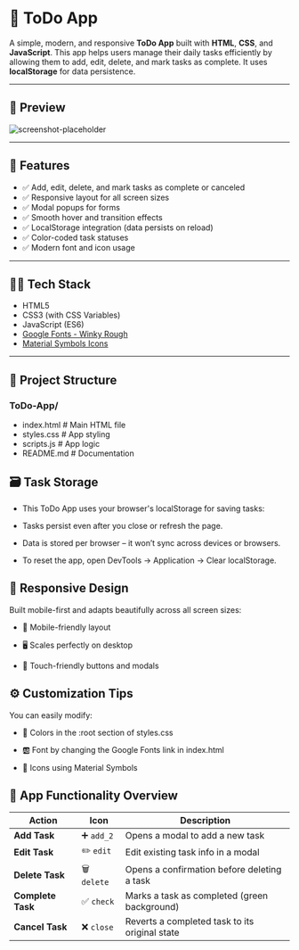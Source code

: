 # 📝 ToDo App

A simple, modern, and responsive **ToDo App** built with **HTML**, **CSS**, and **JavaScript**. This app helps users manage their daily tasks efficiently by allowing them to add, edit, delete, and mark tasks as complete. It uses **localStorage** for data persistence.

---

## 📸 Preview

![screenshot-placeholder](https://via.placeholder.com/800x400.png?text=ToDo+App+Screenshot)

---

## 🚀 Features

- ✅ Add, edit, delete, and mark tasks as complete or canceled  
- ✅ Responsive layout for all screen sizes  
- ✅ Modal popups for forms  
- ✅ Smooth hover and transition effects  
- ✅ LocalStorage integration (data persists on reload)  
- ✅ Color-coded task statuses  
- ✅ Modern font and icon usage

---

## 🧑‍💻 Tech Stack

- HTML5  
- CSS3 (with CSS Variables)  
- JavaScript (ES6)  
- [Google Fonts - Winky Rough](https://fonts.google.com/specimen/Winky+Rough)  
- [Material Symbols Icons](https://fonts.google.com/icons)

---

## 📂 Project Structure

### ToDo-App/

- index.html # Main HTML file
- styles.css # App styling
- scripts.js # App logic
- README.md # Documentation


## 🗃️ Task Storage

- This ToDo App uses your browser's localStorage for saving tasks:

- Tasks persist even after you close or refresh the page.

- Data is stored per browser – it won’t sync across devices or browsers.

- To reset the app, open DevTools → Application → Clear localStorage.

## 📱 Responsive Design
Built mobile-first and adapts beautifully across all screen sizes:

- 📱 Mobile-friendly layout

- 🖥️ Scales perfectly on desktop

- 🧭 Touch-friendly buttons and modals


## ⚙️ Customization Tips
You can easily modify:

- 🎨 Colors in the :root section of styles.css

- 🆎 Font by changing the Google Fonts link in index.html

- 🔣 Icons using Material Symbols


## 🎯 App Functionality Overview

| Action            | Icon         | Description                                    |
| ----------------- | ------------ | ---------------------------------------------- |
| **Add Task**      | ➕ `add_2`    | Opens a modal to add a new task                |
| **Edit Task**     | ✏️ `edit`    | Edit existing task info in a modal             |
| **Delete Task**   | 🗑️ `delete` | Opens a confirmation before deleting a task    |
| **Complete Task** | ✅ `check`    | Marks a task as completed (green background)   |
| **Cancel Task**   | ❌ `close`    | Reverts a completed task to its original state |
